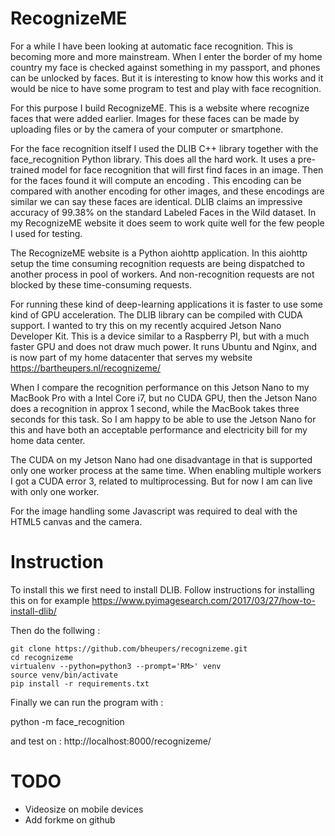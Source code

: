 # RecognizeME

For a while I have been looking at automatic face recognition. This is becoming more and more mainstream. When I enter the border of my home country my face is 
checked against something in my passport, and phones can be unlocked by faces. But it is interesting to know how this works and it would be nice to have some 
program to test and play with face recognition.

For this purpose I build RecognizeME. This is a website where recognize faces that were added earlier. Images for these faces can be made by uploading files or 
by the camera of your computer or smartphone.

For the face recognition itself I used the DLIB C++ library together with the face_recognition Python library. This does all the hard work. It uses a pre-trained 
model for face recognition that will first find faces in an image. Then for the faces found it will compute an encoding . This encoding can be compared with 
another encoding for other images, and these encodings are similar we can say these faces are identical. DLIB claims an impressive accuracy of 99.38% on the 
standard Labeled Faces in the Wild dataset. In my RecognizeME website it does seem to work quite well for the few people I used for testing.

The RecognizeME website is a Python aiohttp application. In this aiohttp setup the time consuming recognition requests are being dispatched to another process
 in pool of workers. And non-recognition requests are not blocked by these time-consuming requests.

For running these kind of deep-learning applications it is faster to use some kind of GPU acceleration. The DLIB library can be compiled with CUDA support. 
I wanted to try this on my recently acquired Jetson Nano Developer Kit. This is a device similar to a Raspberry PI, but with a much faster GPU and does not 
draw much power. It runs Ubuntu and Nginx, and is now part of my home datacenter that serves my website https://bartheupers.nl/recognizeme/

When I compare the recognition performance on this Jetson Nano to my MacBook Pro with a Intel Core i7, but no CUDA GPU, then the Jetson Nano does a recognition in 
approx 1 second, while the MacBook takes three seconds for this task. So I am happy to be able to use the Jetson Nano for this and have both an acceptable performance 
and electricity bill for my home data center.

The CUDA on my Jetson Nano had one disadvantage in that is supported only one worker process at the same time. When enabling multiple workers I got a CUDA error 3, 
related to multiprocessing. But for now I am can live with only one worker.

For the image handling some Javascript was required to deal with the HTML5 canvas and the camera.

# Instruction

To install this we first need to install DLIB. Follow instructions for installing this on for example https://www.pyimagesearch.com/2017/03/27/how-to-install-dlib/
  
Then  do the follwing :

```
git clone https://github.com/bheupers/recognizeme.git
cd recognizeme
virtualenv --python=python3 --prompt='RM>' venv
source venv/bin/activate
pip install -r requirements.txt
```

Finally we can run the program  with :

python -m face_recognition


and test on : http://localhost:8000/recognizeme/

# TODO

* Videosize on mobile devices
* Add forkme on github
